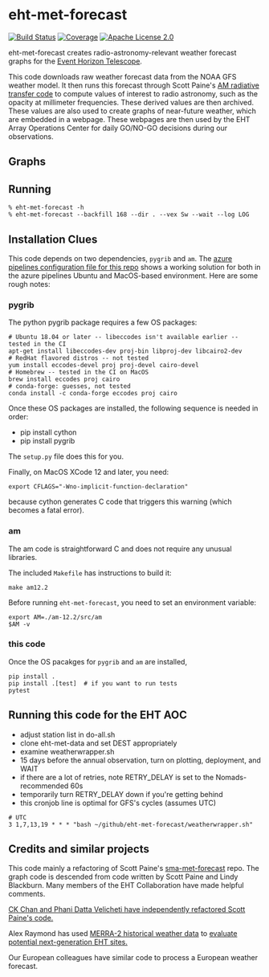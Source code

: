 # eht-met-forecast

[![Build Status](https://dev.azure.com/lindahl0577/eht-met-forecast/_apis/build/status/lindahl0577.eht-met-forecast?branchName=main)](https://dev.azure.com/lindahl0577/eht-met-forecast/_build/latest?definitionId=3&branchName=main) [![Coverage](https://coveralls.io/repos/github/wumpus/eht-met-forecast/badge.svg?branch=main)](https://coveralls.io/github/wumpus/eht-met-forecast?branch=main) [![Apache License 2.0](https://img.shields.io/github/license/wumpus/eht-met-forecast.svg)](LICENSE)

eht-met-forecast creates radio-astronomy-relevant weather forecast
graphs for the
[Event Horizon Telescope](https://eventhorizontelescope.org/).

This code downloads raw weather forecast data from the NOAA GFS weather model.
It then runs this forecast through Scott Paine's
[AM radiative transfer code](https://doi.org/10.5281/zenodo.640645)
to compute values of interest to radio astronomy, such as the opacity
at millimeter frequencies. These derived values are then archived.
These values are also used to create graphs of near-future weather, which are
embedded in a webpage. These webpages are then used by the
EHT Array Operations Center for daily GO/NO-GO decisions during our observations.

## Graphs



## Running

```
% eht-met-forecast -h
% eht-met-forecast --backfill 168 --dir . --vex Sw --wait --log LOG
```

## Installation Clues

This code depends on two dependencies, `pygrib` and `am`. The [azure
pipelines configuration file for this repo](azure-pipelines.yml) shows
a working solution for both in the azure pipelines Ubuntu and
MacOS-based environment. Here are some rough notes:

### pygrib

The python pygrib package requires a few OS packages:

```
# Ubuntu 18.04 or later -- libeccodes isn't available earlier -- tested in the CI
apt-get install libeccodes-dev proj-bin libproj-dev libcairo2-dev
# RedHat flavored distros -- not tested
yum install eccodes-devel proj proj-devel cairo-devel
# Homebrew -- tested in the CI on MacOS
brew install eccodes proj cairo
# conda-forge: guesses, not tested
conda install -c conda-forge eccodes proj cairo
```

Once these OS packages are installed, the following sequence is needed in order:

- pip install cython
- pip install pygrib

The `setup.py` file does this for you.

Finally, on MacOS XCode 12 and later, you need:

`export CFLAGS="-Wno-implicit-function-declaration"`

because cython generates C code that triggers this warning (which becomes a fatal error).

### am

The am code is straightforward C and does not require any unusual libraries.

The included `Makefile` has instructions to build it:

`make am12.2`

Before running `eht-met-forecast`, you need to set an environment variable:

```
export AM=./am-12.2/src/am
$AM -v
```

### this code

Once the OS pacakges for `pygrib` and `am` are installed,

```
pip install .
pip install .[test]  # if you want to run tests
pytest
```

## Running this code for the EHT AOC

- adjust station list in do-all.sh
- clone eht-met-data and set DEST appropriately
- examine weatherwrapper.sh
- 15 days before the annual observation, turn on plotting, deployment, and WAIT
- if there are a lot of retries, note RETRY_DELAY is set to the Nomads-recommended 60s
- temporarily turn RETRY_DELAY down if you're getting behind
- this cronjob line is optimal for GFS's cycles (assumes UTC)

```
# UTC
3 1,7,13,19 * * * "bash ~/github/eht-met-forecast/weatherwrapper.sh"
```

## 

## Credits and similar projects

This code mainly a refactoring of Scott Paine's
[sma-met-forecast](https://github.com/Smithsonian/sma-met-forecast) repo.
The graph code is descended from code written by Scott Paine and Lindy
Blackburn. Many members of the EHT Collaboration have made helpful comments.

[CK Chan and Phani Datta Velicheti have independently refactored Scott Paine's code.](https://github.com/focisrc/ucast)

Alex Raymond has used [MERRA-2 historical weather data](https://gmao.gsfc.nasa.gov/reanalysis/MERRA-2/) to [evaluate
potential next-generation EHT sites.](https://arxiv.org/abs/2102.05482)

Our European colleagues have similar code to process a European weather forecast.
